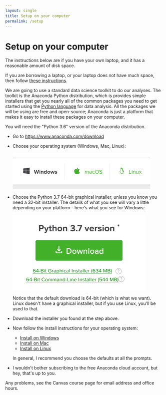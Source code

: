 ```yaml
---
layout: single
title: Setup on your computer
permalink: /setup
---
```


# Setup on your computer

The instructions below are if you have your own laptop, and it has a
reasonable amount of disk space.

If you are borrowing a laptop, or your laptop does not have much space, then
follow [these instructions](slim_setup).

We are going to use a standard data science toolkit to do our analyses.  The
toolkit is the Anaconda Python distribution, which is provides simple
installers that get you nearly all of the common packages you need to get
started using the [Python language](https://www.python.org) for data analysis.
All the packages we will be using are free and open-source; Anaconda is just a
platform that makes it easy to install these packages on your computer.

You will need the "Python 3.6" version of the Anaconda distribution.

* Go to <https://www.anaconda.com/download>
* Choose your operating system (Windows, Mac, Linux):

  ![](images/anaconda_platforms.png)

* Choose the Python 3.7 64-bit graphical installer, unless you know you need
  a 32-bit installer.  The details of what you see will vary a little depending
  on your platform - here's what you see for Windows:

  ![](images/anaconda_python37.png)

  Notice that the default download is 64-bit (which is what we want).  Linux
  doesn't have a graphical installer, but if you use Linux, you'll be used to
  that.

* Download the installer you found at the step above.

* Now follow the install instructions for your operating system:

  *   [Install on Windows](https://docs.anaconda.com/anaconda/install/windows)
  *   [Install on Mac](https://docs.anaconda.com/anaconda/install/mac-os#macos-graphical-install)
  *   [Install on Linux](https://docs.anaconda.com/anaconda/install/linux)

  In general, I recommend you choose the defaults at all the prompts.

*   I wouldn't bother subscribing to the free Anaconda cloud account, but hey,
    that's up to you.

Any problems, see the Canvas course page for email address and office hours.

